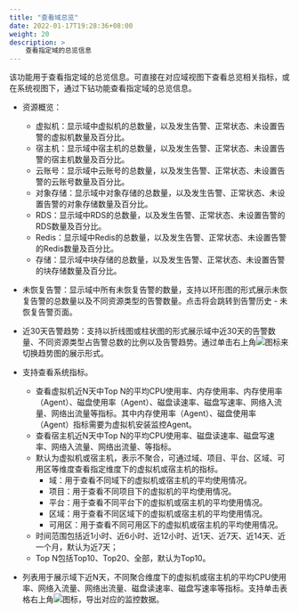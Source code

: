 ```yaml
---
title: "查看域总览"
date: 2022-01-17T19:28:36+08:00
weight: 20
description: >
    查看指定域的总览信息
---
```


该功能用于查看指定域的总览信息。可直接在对应域视图下查看总览相关指标，或在系统视图下，通过下钻功能查看指定域的总览信息。

- 资源概览：
    
    - 虚拟机：显示域中虚拟机的总数量，以及发生告警、正常状态、未设置告警的虚拟机数量及百分比。
    - 宿主机：显示域中宿主机的总数量，以及发生告警、正常状态、未设置告警的宿主机数量及百分比。
    - 云账号：显示域中云账号的总数量，以及发生告警、正常状态、未设置告警的云账号数量及百分比。
    - 对象存储：显示域中对象存储的总数量，以及发生告警、正常状态、未设置告警的对象存储数量及百分比。
    - RDS：显示域中RDS的总数量，以及发生告警、正常状态、未设置告警的RDS数量及百分比。
    - Redis：显示域中Redis的总数量，以及发生告警、正常状态、未设置告警的Redis数量及百分比。
    - 存储：显示域中块存储的总数量，以及发生告警、正常状态、未设置告警的块存储数量及百分比。
- 未恢复告警：显示域中所有未恢复告警的数量，支持以环形图的形式展示未恢复告警的总数量以及不同资源类型的告警数量。点击将会跳转到告警历史 - 未恢复告警页面。
- 近30天告警趋势：支持以折线图或柱状图的形式展示域中近30天的告警数量、不同资源类型占告警总数的比例以及告警趋势。通过单击右上角![](../../../images/switch.png)图标来切换趋势图的展示形式。
- 支持查看系统指标。
    - 查看虚拟机近N天中Top N的平均CPU使用率、内存使用率、内存使用率（Agent）、磁盘使用率（Agent）、磁盘读速率、磁盘写速率、网络入流量、网络出流量等指标。其中内存使用率（Agent）、磁盘使用率（Agent）指标需要为虚拟机安装监控Agent。
    - 查看宿主机近N天中Top N的平均CPU使用率、磁盘读速率、磁盘写速率、网络入流量、网络出流量、等指标。
    - 默认为虚拟机或宿主机，表示不聚合，可通过域、项目、平台、区域、可用区等维度查看指定维度下的虚拟机或宿主机的指标。
        - 域：用于查看不同域下的虚拟机或宿主机的平均使用情况。
        - 项目：用于查看不同项目下的虚拟机的平均使用情况。
        - 平台：用于查看不同平台下的虚拟机或宿主机的平均使用情况。
        - 区域：用于查看不同区域下的虚拟机或宿主机的平均使用情况。
        - 可用区：用于查看不同可用区下的虚拟机或宿主机的平均使用情况。
    - 时间范围包括近1小时、近6小时、近12小时、近1天、近7天、近14天、近一个月，默认为近7天；
    - Top N包括Top10、Top20、全部，默认为Top10。
- 列表用于展示域下近N天，不同聚合维度下的虚拟机或宿主机的平均CPU使用率、网络入流量、网络出流量、磁盘读速率、磁盘写速率等指标。支持单击表格右上角![](../../../../images/download.png)图标，导出对应的监控数据。